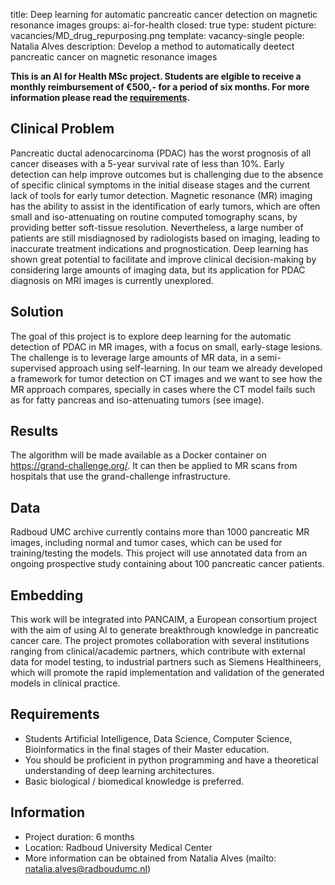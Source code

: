 title: Deep learning for automatic pancreatic cancer detection on magnetic resonance images
groups: ai-for-health
closed: true 
type: student 
picture: vacancies/MD_drug_repurposing.png
template: vacancy-single
people: Natalia Alves
description: Develop a method to automatically deetect pancreatic cancer on magnetic resonance images

**This is an AI for Health MSc project. Students are
elgible to receive a monthly reimbursement of €500,- for
a period of six months. For more information please read the
[requirements](https://www.ai-for-health.nl/requirements/).** 

## Clinical Problem 
Pancreatic ductal adenocarcinoma (PDAC) has the worst prognosis of all cancer diseases with a 5-year survival rate of less than 10%. Early detection can help improve outcomes but is challenging due to the absence of specific clinical symptoms in the initial disease stages and the current lack of tools for early tumor detection. Magnetic resonance (MR) imaging has the ability to assist in the identification of early tumors, which are often small and iso-attenuating on routine computed tomography scans, by providing better soft-tissue resolution. Nevertheless, a large number of patients are still misdiagnosed by radiologists based on imaging, leading to inaccurate treatment indications and prognostication. Deep learning has shown great potential to facilitate and improve clinical decision-making by considering large amounts of imaging data, but its application for PDAC diagnosis on MRI images is currently unexplored.  

## Solution 
The goal of this project is to explore deep learning for the automatic detection of PDAC in MR images, with a focus on small, early-stage lesions. The challenge is to leverage large amounts of MR data, in a semi-supervised approach using self-learning. In our team we already developed a framework for tumor detection on CT images and we want to see how the MR approach compares, specially in cases where the CT model fails such as for fatty pancreas and iso-attenuating tumors (see image). 

## Results
The algorithm will be made available as a Docker container on https://grand-challenge.org/. It can then be applied to MR scans from hospitals that use the grand-challenge infrastructure.  

## Data 
Radboud UMC archive currently contains more than 1000 pancreatic MR images, including normal and tumor cases, which can be used for training/testing the models. This project will use annotated data from an ongoing prospective study containing about 100 pancreatic cancer patients. 

## Embedding 
This work will be integrated into PANCAIM, a European consortium project with the aim of using AI to generate breakthrough knowledge in pancreatic cancer care. The project promotes collaboration with several institutions ranging from clinical/academic partners, which contribute with external data for model testing, to industrial partners such as Siemens Healthineers, which will promote the rapid implementation and validation of the generated models in clinical practice. 

## Requirements 
- Students Artificial Intelligence, Data Science, Computer Science, Bioinformatics in the final stages of their Master education. 
- You should be proficient in python programming and have a theoretical understanding of deep learning architectures. 
- Basic biological / biomedical knowledge is preferred.

## Information 
- Project duration: 6 months 
- Location: Radboud University Medical Center 
- More information can be obtained from Natalia Alves (mailto: natalia.alves@radboudumc.nl)
